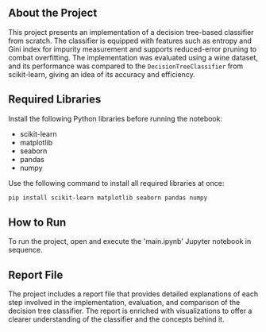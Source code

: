 ## About the Project

This project presents an implementation of a decision tree-based classifier from scratch. The classifier is equipped with features such as entropy and Gini index for impurity measurement and supports reduced-error pruning to combat overfitting. The implementation was evaluated using a wine dataset, and its performance was compared to the `DecisionTreeClassifier` from scikit-learn, giving an idea of its accuracy and efficiency.

## Required Libraries
Install the following Python libraries before running the notebook:

- scikit-learn
- matplotlib
- seaborn
- pandas
- numpy

Use the following command to install all required libraries at once:
```bash
pip install scikit-learn matplotlib seaborn pandas numpy
```

## How to Run
To run the project, open and execute the 'main.ipynb' Jupyter notebook in sequence.

## Report File

The project includes a report file that provides detailed explanations of each step involved in the implementation, evaluation, and comparison of the decision tree classifier. The report is enriched with visualizations to offer a clearer understanding of the classifier and the concepts behind it.